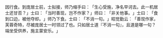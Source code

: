 因行食。到庞居士前，士拟接，师乃缩手曰：​「生心受施，净名早诃去。此一机居士还甘否？​」士曰：​「当时善现，岂不作家？​」师曰：​「非关他事。​」士曰：​「食到口边，被他夺却。​」师乃下食。士曰：​「不消一句。​」昭觉勤云：​「善现作家，芙蓉奇特，尽被庞居士一时领过了也。只如居士道『不消一句』，且道是哪一句？端坐受供养，施主蒙安乐。​」